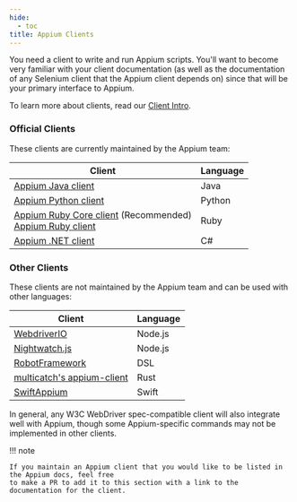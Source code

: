```yaml
---
hide:
  - toc
title: Appium Clients
---
```


You need a client to write and run Appium scripts. You'll want to become very
familiar with your client documentation (as well as the documentation of any Selenium client that
the Appium client depends on) since that will be your primary interface to Appium.

To learn more about clients, read our [Client Intro](../intro/clients.md).

### Official Clients

These clients are currently maintained by the Appium team:

| Client                                                                                                                                                          | Language |
| --------------------------------------------------------------------------------------------------------------------------------------------------------------- | -------- |
| [Appium Java client](https://github.com/appium/java-client)                                                                                                     | Java     |
| [Appium Python client](https://github.com/appium/python-client)                                                                                                 | Python   |
| [Appium Ruby Core client](https://github.com/appium/ruby_lib_core) (Recommended)<br>[Appium Ruby client](https://github.com/appium/ruby_lib) | Ruby     |
| [Appium .NET client](https://github.com/appium/dotnet-client)                                                                                   | C#       |

### Other Clients

These clients are not maintained by the Appium team and can be used with other languages:

| Client                                                                                               | Language                |
| ---------------------------------------------------------------------------------------------------- | ----------------------- |
| [WebdriverIO](https://webdriver.io/docs/appium)                                                      | Node.js |
| [Nightwatch.js](https://nightwatchjs.org/guide/mobile-app-testing/introduction.html) | Node.js |
| [RobotFramework](https://github.com/serhatbolsu/robotframework-appiumlibrary)                        | DSL                     |
| [multicatch's appium-client](https://github.com/multicatch/appium-client)                            | Rust                    |
| [SwiftAppium](https://github.com/milcgroup/swiftappium)                                              | Swift                   |

In general, any W3C WebDriver spec-compatible client will also integrate well with Appium, though
some Appium-specific commands may not be implemented in other clients.

!!! note

```
If you maintain an Appium client that you would like to be listed in the Appium docs, feel free
to make a PR to add it to this section with a link to the documentation for the client.
```
